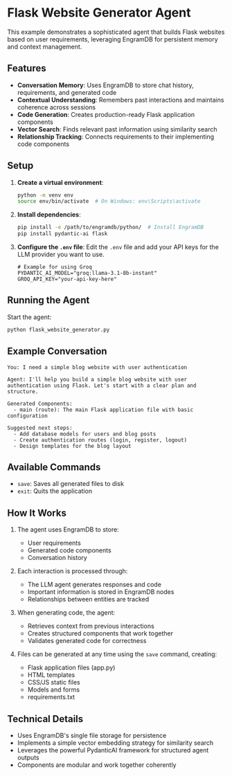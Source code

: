 # Flask Website Generator Agent

This example demonstrates a sophisticated agent that builds Flask websites based on user requirements, leveraging EngramDB for persistent memory and context management.

## Features

- **Conversation Memory**: Uses EngramDB to store chat history, requirements, and generated code
- **Contextual Understanding**: Remembers past interactions and maintains coherence across sessions
- **Code Generation**: Creates production-ready Flask application components
- **Vector Search**: Finds relevant past information using similarity search
- **Relationship Tracking**: Connects requirements to their implementing code components

## Setup

1. **Create a virtual environment**:
   ```bash
   python -m venv env
   source env/bin/activate  # On Windows: env\Scripts\activate
   ```

2. **Install dependencies**:
   ```bash
   pip install -e /path/to/engramdb/python/  # Install EngramDB
   pip install pydantic-ai flask
   ```

3. **Configure the `.env` file**:
   Edit the `.env` file and add your API keys for the LLM provider you want to use.

   ```
   # Example for using Groq
   PYDANTIC_AI_MODEL="groq:llama-3.1-8b-instant"
   GROQ_API_KEY="your-api-key-here"
   ```

## Running the Agent

Start the agent:
```bash
python flask_website_generator.py
```

## Example Conversation

```
You: I need a simple blog website with user authentication

Agent: I'll help you build a simple blog website with user authentication using Flask. Let's start with a clear plan and structure.

Generated Components:
  - main (route): The main Flask application file with basic configuration

Suggested next steps:
  - Add database models for users and blog posts
  - Create authentication routes (login, register, logout)
  - Design templates for the blog layout
```

## Available Commands

- `save`: Saves all generated files to disk
- `exit`: Quits the application

## How It Works

1. The agent uses EngramDB to store:
   - User requirements
   - Generated code components
   - Conversation history

2. Each interaction is processed through:
   - The LLM agent generates responses and code
   - Important information is stored in EngramDB nodes
   - Relationships between entities are tracked

3. When generating code, the agent:
   - Retrieves context from previous interactions
   - Creates structured components that work together
   - Validates generated code for correctness

4. Files can be generated at any time using the `save` command, creating:
   - Flask application files (app.py)
   - HTML templates
   - CSS/JS static files
   - Models and forms
   - requirements.txt

## Technical Details

- Uses EngramDB's single file storage for persistence
- Implements a simple vector embedding strategy for similarity search
- Leverages the powerful PydanticAI framework for structured agent outputs
- Components are modular and work together coherently